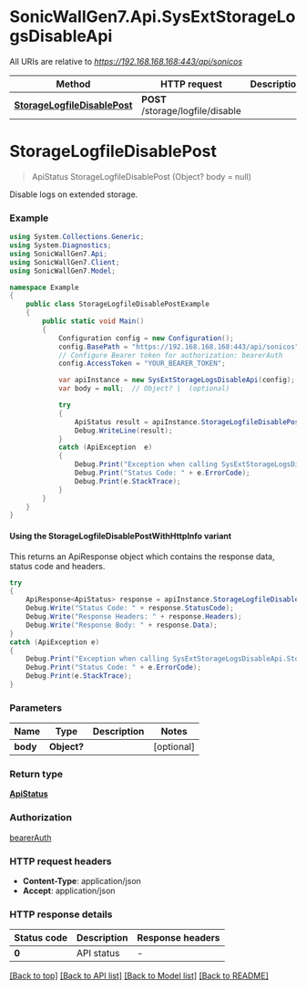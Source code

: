 # SonicWallGen7.Api.SysExtStorageLogsDisableApi

All URIs are relative to *https://192.168.168.168:443/api/sonicos*

| Method | HTTP request | Description |
|--------|--------------|-------------|
| [**StorageLogfileDisablePost**](SysExtStorageLogsDisableApi.md#storagelogfiledisablepost) | **POST** /storage/logfile/disable |  |

<a id="storagelogfiledisablepost"></a>
# **StorageLogfileDisablePost**
> ApiStatus StorageLogfileDisablePost (Object? body = null)



Disable logs on extended storage.

### Example
```csharp
using System.Collections.Generic;
using System.Diagnostics;
using SonicWallGen7.Api;
using SonicWallGen7.Client;
using SonicWallGen7.Model;

namespace Example
{
    public class StorageLogfileDisablePostExample
    {
        public static void Main()
        {
            Configuration config = new Configuration();
            config.BasePath = "https://192.168.168.168:443/api/sonicos";
            // Configure Bearer token for authorization: bearerAuth
            config.AccessToken = "YOUR_BEARER_TOKEN";

            var apiInstance = new SysExtStorageLogsDisableApi(config);
            var body = null;  // Object? |  (optional) 

            try
            {
                ApiStatus result = apiInstance.StorageLogfileDisablePost(body);
                Debug.WriteLine(result);
            }
            catch (ApiException  e)
            {
                Debug.Print("Exception when calling SysExtStorageLogsDisableApi.StorageLogfileDisablePost: " + e.Message);
                Debug.Print("Status Code: " + e.ErrorCode);
                Debug.Print(e.StackTrace);
            }
        }
    }
}
```

#### Using the StorageLogfileDisablePostWithHttpInfo variant
This returns an ApiResponse object which contains the response data, status code and headers.

```csharp
try
{
    ApiResponse<ApiStatus> response = apiInstance.StorageLogfileDisablePostWithHttpInfo(body);
    Debug.Write("Status Code: " + response.StatusCode);
    Debug.Write("Response Headers: " + response.Headers);
    Debug.Write("Response Body: " + response.Data);
}
catch (ApiException e)
{
    Debug.Print("Exception when calling SysExtStorageLogsDisableApi.StorageLogfileDisablePostWithHttpInfo: " + e.Message);
    Debug.Print("Status Code: " + e.ErrorCode);
    Debug.Print(e.StackTrace);
}
```

### Parameters

| Name | Type | Description | Notes |
|------|------|-------------|-------|
| **body** | **Object?** |  | [optional]  |

### Return type

[**ApiStatus**](ApiStatus.md)

### Authorization

[bearerAuth](../README.md#bearerAuth)

### HTTP request headers

 - **Content-Type**: application/json
 - **Accept**: application/json


### HTTP response details
| Status code | Description | Response headers |
|-------------|-------------|------------------|
| **0** | API status |  -  |

[[Back to top]](#) [[Back to API list]](../README.md#documentation-for-api-endpoints) [[Back to Model list]](../README.md#documentation-for-models) [[Back to README]](../README.md)

